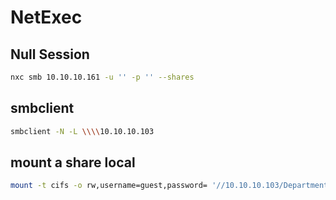 # NetExec


## Null Session
```bash
nxc smb 10.10.10.161 -u '' -p '' --shares
```

## smbclient

```bash
smbclient -N -L \\\\10.10.10.103
```

## mount a share local

```bash
mount -t cifs -o rw,username=guest,password= '//10.10.10.103/DepartmentShares' /mnt
```

